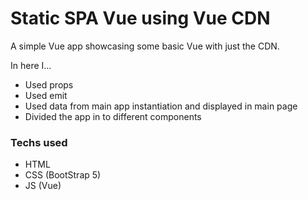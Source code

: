 # Static SPA Vue using Vue CDN

A simple Vue app showcasing some basic Vue with just the CDN.

In here I...
* Used props
* Used emit
* Used data from main app instantiation and displayed in main page
* Divided the app in to different components

### Techs used
* HTML
* CSS (BootStrap 5)
* JS (Vue)
